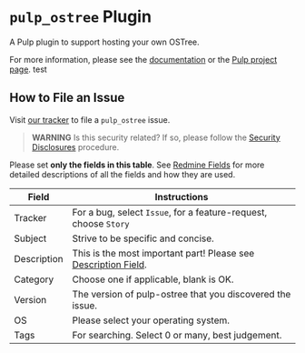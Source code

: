 # `pulp_ostree` Plugin

A Pulp plugin to support hosting your own OSTree.

For more information, please see the [documentation](docs/index.rst) or the [Pulp project page](https://pulpproject.org/).
test

How to File an Issue
--------------------


Visit [our tracker](https://pulp.plan.io/projects/pulp_ostree/issues/new) to file a `pulp_ostree` issue.


> **WARNING** Is this security related? If so, please follow the [Security Disclosures](https://docs.pulpproject.org/pulpcore/bugs-features.html#security-bugs) procedure.


Please set **only the fields in this table**. See [Redmine Fields](https://docs.pulpproject.org/pulpcore/bugs-features.html#redmine-fields) for more detailed
descriptions of all the fields and how they are used.

| Field | Instructions |
| ----- | ----------- |
| Tracker | For a bug, select `Issue`, for a feature-request, choose `Story` |
| Subject | Strive to be specific and concise. |
| Description | This is the most important part! Please see [Description Field](https://docs.pulpproject.org/bugs-features.html#issue-description). |
| Category | Choose one if applicable, blank is OK. |
| Version | The version of pulp-ostree that you discovered the issue. |
| OS | Please select your operating system. |
| Tags | For searching. Select 0 or many, best judgement. |

